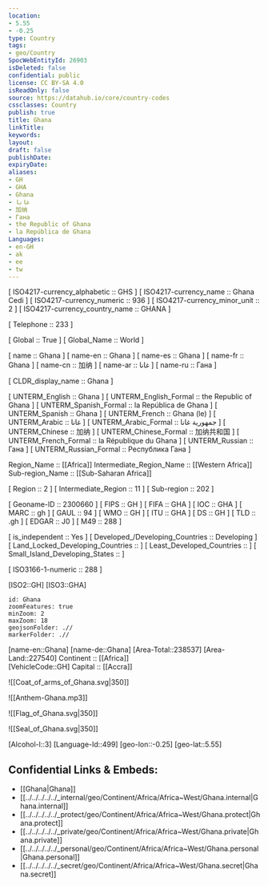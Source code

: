 ```yaml
---
location:
- 5.55
- -0.25
type: Country
tags:
- geo/Country
SpocWebEntityId: 26903
isDeleted: false
confidential: public
license: CC BY-SA 4.0
isReadOnly: false
source: https://datahub.io/core/country-codes
cssclasses: Country
publish: true
title: Ghana
linkTitle: 
keywords: 
layout: 
draft: false
publishDate: 
expiryDate: 
aliases:
- GH
- GHA
- Ghana
- غانا
- 加纳
- Гана
- the Republic of Ghana
- la República de Ghana
Languages:
- en-GH
- ak
- ee
- tw
---
```



[	ISO4217-currency_alphabetic	 :: GHS ] 
[	ISO4217-currency_name	 :: Ghana Cedi ] 
[	ISO4217-currency_numeric	 :: 936 ] 
[	ISO4217-currency_minor_unit	 :: 2 ] 
[	ISO4217-currency_country_name	 :: GHANA ] 

[	Telephone	 :: 233 ] 

[	Global	 :: True ] 
[	Global_Name	 :: World ] 

[	name	 :: Ghana ] 
[	name-en	 :: Ghana ] 
[	name-es	 :: Ghana ] 
[	name-fr	 :: Ghana ] 
[	name-cn	 :: 加纳 ] 
[	name-ar	 :: غانا ] 
[	name-ru	 :: Гана ] 

[	CLDR_display_name	 :: Ghana ] 

[	UNTERM_English	 :: Ghana ] 
[	UNTERM_English_Formal	 :: the Republic of Ghana ] 
[	UNTERM_Spanish_Formal	 :: la República de Ghana ] 
[	UNTERM_Spanish	 :: Ghana ] 
[	UNTERM_French	 :: Ghana (le) ] 
[	UNTERM_Arabic	 :: غانا ] 
[	UNTERM_Arabic_Formal	 :: جمهورية غانا ] 
[	UNTERM_Chinese	 :: 加纳 ] 
[	UNTERM_Chinese_Formal	 :: 加纳共和国 ] 
[	UNTERM_French_Formal	 :: la République du Ghana ] 
[	UNTERM_Russian	 :: Гана ] 
[	UNTERM_Russian_Formal	 :: Республика Гана ] 

Region_Name ::  [[Africa]] 
Intermediate_Region_Name ::  [[Western Africa]]  
Sub-region_Name ::  [[Sub-Saharan Africa]] 

[	Region	 :: 2 ] 
[	Intermediate_Region	 :: 11 ] 
[	Sub-region	 :: 202 ] 

[	Geoname-ID	 :: 2300660 ] 
[	FIPS	 :: GH ] 
[	FIFA	 :: GHA ] 
[	IOC	 :: GHA ] 
[	MARC	 :: gh ] 
[	GAUL	 :: 94 ] 
[	WMO	 :: GH ] 
[	ITU	 :: GHA ] 
[	DS	 :: GH ] 
[	TLD	 :: .gh ] 
[	EDGAR	 :: J0 ] 
[	M49	 :: 288 ] 

[	is_independent	 :: Yes ] 
[	Developed_/Developing_Countries	 :: Developing ] 
[	Land_Locked_Developing_Countries	 ::  ] 
[	Least_Developed_Countries	 ::  ] 
[	Small_Island_Developing_States	 ::  ] 

[	ISO3166-1-numeric	 :: 288 ] 



[ISO2::GH] 
[ISO3::GHA] 
```leaflet
id: Ghana
zoomFeatures: true 
minZoom: 2 
maxZoom: 18
geojsonFolder: .//
markerFolder: .//
```

[name-en::Ghana] 
[name-de::Ghana] 
[Area-Total::238537] 
[Area-Land::227540] 
Continent :: [[Africa]]  
[VehicleCode::GH] 
Capital :: [[Accra]]  

![[Coat_of_arms_of_Ghana.svg|350]] 

![[Anthem-Ghana.mp3]] 

![[Flag_of_Ghana.svg|350]] 

![[Seal_of_Ghana.svg|350]] 

[Alcohol-l::3] 
[Language-Id::499] 
[geo-lon::-0.25] 
[geo-lat::5.55] 



## Confidential Links & Embeds: 
- [[Ghana|Ghana]] 
- [[../../../../../_internal/geo/Continent/Africa/Africa~West/Ghana.internal|Ghana.internal]] 
- [[../../../../../_protect/geo/Continent/Africa/Africa~West/Ghana.protect|Ghana.protect]] 
- [[../../../../../_private/geo/Continent/Africa/Africa~West/Ghana.private|Ghana.private]] 
- [[../../../../../_personal/geo/Continent/Africa/Africa~West/Ghana.personal|Ghana.personal]] 
- [[../../../../../_secret/geo/Continent/Africa/Africa~West/Ghana.secret|Ghana.secret]] 
